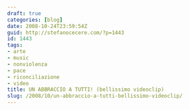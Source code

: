 ```yaml
---
draft: true
categories: [blog]
date: 2008-10-24T23:59:54Z
guid: http://stefanocecere.com/?p=1443
id: 1443
tags:
- arte
- music
- nonviolenza
- pace
- riconciliazione
- video
title: UN ABBRACCIO A TUTTI! (bellissimo videoclip)
slug: /2008/10/un-abbraccio-a-tutti-bellissimo-videoclip/
---
```


